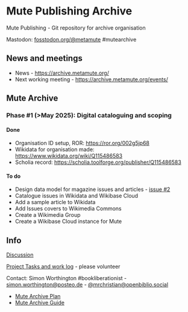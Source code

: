 # Mute Publishing Archive

Mute Publishing - Git repository for archive organisation

Mastodon: [fosstodon.org/@metamute](https://fosstodon.org/@metamute) #mutearchive

## News and meetings

  - News - https://archive.metamute.org/
  - Next working meeting - https://archive.metamute.org/events/

## Mute Archive 

### Phase #1 (>May 2025): Digital cataloguing and scoping

#### Done

  - Organisation ID setup, ROR: https://ror.org/002g5jp68
  - Wikidata for organisation made: https://www.wikidata.org/wiki/Q115486583
  - Scholia record: https://scholia.toolforge.org/publisher/Q115486583

#### To do

  - Design data model for magazine issues and articles - [issue #2](https://github.com/Mute-Publishing/mute-archive/issues/2)
  - Catalogue issues in Wikidata and Wikibase Cloud
  - Add a sample article to Wikidata
  - Add Issues covers to Wikimedia Commons
  - Create a Wikimedia Group
  - Create a Wikibase Cloud instance for Mute

## Info

[Discussion](https://github.com/orgs/Mute-Publishing/discussions)

[Project Tasks and work log](https://github.com/orgs/Mute-Publishing/projects/1) - please volunteer

Contact: Simon Worthington #bookliberationist - simon.worthington@posteo.de - [@mrchristian@openbiblio.social](https://openbiblio.social/@mrchristian) 

  * [Mute Archive Plan](https://github.com/Mute-Publishing/mute-archive/wiki/Archive-plan)
  * [Mute Archive Guide](https://github.com/Mute-Publishing/mute-archive/wiki)
  


